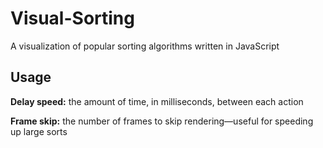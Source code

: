 # Visual-Sorting
A visualization of popular sorting algorithms written in JavaScript

## Usage
**Delay speed:** the amount of time, in milliseconds, between each action

**Frame skip:** the number of frames to skip rendering—useful for speeding up large sorts
